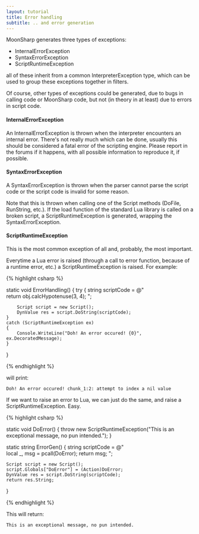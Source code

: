 ```yaml
---
layout: tutorial
title: Error handling
subtitle: .. and error generation
---
```


MoonSharp generates three types of exceptions:

* InternalErrorException 
* SyntaxErrorException
* ScriptRuntimeException

all of these inherit from a common InterpreterException type, which can be used to group these exceptions together in filters.

Of course, other types of exceptions could be generated, due to bugs in calling code or MoonSharp code, but not (in theory in at least) due to errors in script code.

#### InternalErrorException

An InternalErrorException is thrown when the interpreter encounters an internal error. 
There's not really much which can be done, usually this should be considered a fatal error of the scripting engine. 
Please report in the forums if it happens, with all possible information to reproduce it, if possible.

#### SyntaxErrorException

A SyntaxErrorException is thrown when the parser cannot parse the script code or the script code is invalid for some reason.

Note that this is thrown when calling one of the Script methods (DoFile, RunString, etc.). If the load function of the standard Lua library is called on a broken script, a ScriptRuntimeException is generated, wrapping the SyntaxErrorException.

#### ScriptRuntimeException

This is the most common exception of all and, probably, the most important.

Everytime a Lua error is raised (through a call to error function, because of a runtime error, etc.) a ScriptRuntimeException is raised. For example:

{% highlight csharp %}

static void ErrorHandling()
{
	try
	{
		string scriptCode = @"    
			return obj.calcHypotenuse(3, 4);
		";

		Script script = new Script();
		DynValue res = script.DoString(scriptCode);
	}
	catch (ScriptRuntimeException ex)
	{
		Console.WriteLine("Doh! An error occured! {0}", ex.DecoratedMessage);
	}
}

{% endhighlight %}

will print:

	Doh! An error occured! chunk_1:2: attempt to index a nil value
	
If we want to raise an error to Lua, we can just do the same, and raise a ScriptRuntimeException. Easy.

{% highlight csharp %}

static void DoError()
{
	throw new ScriptRuntimeException("This is an exceptional message, no pun intended.");
}


static string ErrorGen()
{
	string scriptCode = @"    
		local _, msg = pcall(DoError);
		return msg;
	";

	Script script = new Script();
	script.Globals["DoError"] = (Action)DoError;
	DynValue res = script.DoString(scriptCode);
	return res.String;
}

{% endhighlight %}

This will return:

	This is an exceptional message, no pun intended.

